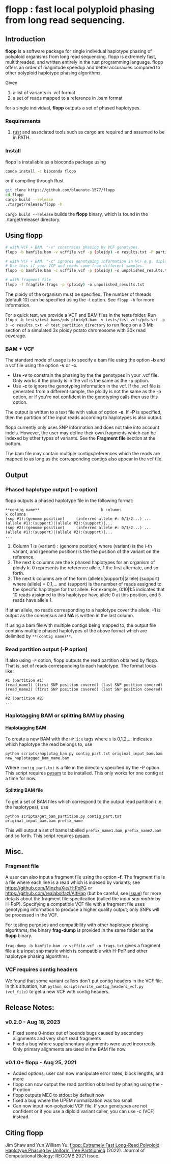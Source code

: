 # flopp : fast local polyploid phasing from long read sequencing.

## Introduction

**flopp** is a software package for single individual haplotype phasing of polyploid organisms from long read sequencing. flopp is extremely fast, multithreaded, and written entirely in the rust programming language. flopp offers an order of magnitude speedup and better accuracies compared to other polyploid haplotype phasing algorithms.

Given 

1. a list of variants in .vcf format
2. a set of reads mapped to a reference in .bam format

for a single individual, **flopp** outputs a set of phased haplotypes.

### Requirements 

1. [rust](https://www.rust-lang.org/tools/install) and associated tools such as cargo are required and assumed to be in PATH.
### Install

flopp is installable as a bioconda package using

```sh
conda install -c bioconda flopp
```

or if compiling through Rust

```sh
git clone https://github.com/bluenote-1577/flopp
cd flopp
cargo build --release
./target/release/flopp -h
```

`cargo build --release` builds the **flopp** binary, which is found in the ./target/release/ directory. 

## Using flopp

```sh
# with VCF + BAM. "-v" constrains phasing by VCF genotypes.
flopp -b bamfile.bam -v vcffile.vcf -p (ploidy) -o results.txt -P partition_directory 

# with VCF + BAM. "-c" ignores genotyping information in VCF e.g. diploid or population VCFs. 
# Use this if your VCF and reads come from different samples.
flopp -b bamfile.bam -c vcffile.vcf -p (ploidy) -o unpolished_results.txt -P partition_directory

# with fragment file 
flopp -f fragfile.frags -p (ploidy) -o unpolished_results.txt 
```
The ploidy of the organism must be specified. The number of threads (default 10) can be specified using the -t option. See `flopp -h` for more information.  

For a quick test, we provide a VCF and BAM files in the tests folder. Run ``flopp -b tests/test_bams/pds_ploidy3.bam -v tests/test_vcfs/pds.vcf -p 3 -o results.txt -P test_partition_directory`` to run flopp on a 3 Mb section of a simulated 3x ploidy potato chromosome with 30x read coverage.

### BAM + VCF
The standard mode of usage is to specify a bam file using the option **-b** and a vcf file using the option **-v** or **-c**. 

- Use **-v** to constrain the phasing by the the genotypes in your .vcf file. Only works if the ploidy is in the vcf is the same as the -p option.
- Use **-c** to ignore the genotyping information in the vcf. If the .vcf file is generated from a different sample, the ploidy is not the same as the -p option, or if you're not confident in the genotyping calls then use this option. 

The output is written to a text file with value of option **-o**. If **-P** is specified, then the partition of the input reads according to haplotypes is also output.

flopp currently only uses SNP information and does not take into account indels. However, the user may define their own fragments which can be indexed by other types of variants. See the **Fragment file** section at the bottom.

The bam file may contain multiple contigs/references which the reads are mapped to as long as the corresponding contigs also appear in the vcf file. 

## Output
### Phased haplotype output (-o option)
flopp outputs a phased haplotype file in the following format:

```
**contig name**                           k columns                                  k columns
(snp #1):(genome position)     (inferred allele #: 0/1/2...) ...     (allele #1):(support)|(allele #2):(support)|...
(snp #2):(genome position)     (inferred allele #: 0/1/2...) ...     (allele #1):(support)|(allele #2):(support)|...
...

```

1. Column 1 is (variant) : (genome position) where (variant) is the i-th variant, and (genome position) is the the position of the variant on the reference.
2. The next k columns are the k phased haplotypes for an organism of ploidy k. 0 represents the reference allele, 1 the first alternate, and so forth. 
3. The next k columns are of the form (allele):(support)|(allele):(support) where (allele) = 0,1,... and (support) is the number of reads assigned to the specific haplotype for that allele. For example, 0:10|1:5 indicates that 10 reads assigned to this haplotype have allele 0 at this position, and 5 reads have allele 1. 

If at an allele, no reads corresponding to a haplotype cover the allele, **-1** is output as the consensus and **NA** is written in the last column. 

If using a bam file with multiple contigs being mapped to, the output file contains multiple phased haplotypes of the above format which are delimited by `**(contig name)**`.

### Read partition output (-P option)
If also using `-P` option, flopp outputs the read partition obtained by flopp. That is, set of reads corresponding to each haplotype. The format looks like:
```
#1 (partition #1)
(read_name1) (first SNP position covered) (last SNP position covered)
(read_name2) (first SNP position covered) (last SNP position covered)
...
#2 (partition #2)
...
```

### Haplotagging BAM or splitting BAM by phasing

#### Haplotagging BAM

To create a new BAM with the `HP:i:x` tags where `x` is 0,1,2,... indicates which haplotype the read belongs to, use 

``python scripts/haplotag_bam.py contig_part.txt original_input_bam.bam new_haplotagged_bam_name.bam``

Where `contig_part.txt` is a file in the directory specified by the -P option. This script requires [pysam](https://github.com/pysam-developers/pysam) to be installed. This only works for one contig at a time for now. 

#### Splitting BAM file

To get a set of BAM files which correspond to the output read partition (i.e. the haplotypes), use

``python scripts/get_bam_partition.py contig_part.txt original_input_bam.bam prefix_name``

This will output a set of bams labelled `prefix_name1.bam`, `prefix_name2.bam` and so forth. This script requires [pysam](https://github.com/pysam-developers/pysam).

## Misc.

### Fragment file
A user can also input a fragment file using the option **-f**. The fragment file is a file where each line is a read which is indexed by variants; see https://github.com/MinzhuXie/H-PoPG or https://github.com/realabolfazl/AltHap (but be careful, see [issue](https://github.com/bluenote-1577/flopp/issues/10)) for more details about the fragment file specifcation (called the *input snp matrix* by H-PoP). Specifying a compatible VCF file with a fragment file uses genotyping information to produce a higher quality output; only SNPs will be processed in the VCF.  

For testing purposes and compatibility with other haplotype phasing algorithms, the binary **frag-dump** is provided in the same folder as the **flopp** binary. 

`frag-dump -b bamfile.bam -v vcffile.vcf -o frags.txt` gives a fragment file a.k.a input snp matrix which is compatible with H-PoP and other haplotype phasing algorithms. 

### VCF requires contig headers
We found that some variant callers don't put contig headers in the VCF file. In this situation, run `python scripts/write_contig_headers_vcf.py (vcf_file)` to get a new VCF with contig headers.

## Release Notes:

### v0.2.0 - Aug 18, 2023

- Fixed some 0-index out of bounds bugs caused by secondary alignments and very short read fragments
- Fixed a bug where supplementary alignments were used incorrectly. Only primary alignments are used in the BAM file now. 

### v0.1.0+ flopp - Aug 25, 2021

- Added options; user can now manipulate error rates, block lengths, and more
- flopp can now output the read partition obtained by phasing using the -P option
- flopp outputs MEC to stdout by default now
- fixed a bug where the UPEM normalization was too small
- Can now input non-polyploid VCF file. If your genotypes are not confident or if you use a diploid variant caller, you can use -c (VCF) instead. 

## Citing flopp

Jim Shaw and Yun William Yu. [flopp: Extremely Fast Long-Read Polyploid Haplotype Phasing by Uniform Tree Partitioning](https://www.liebertpub.com/doi/full/10.1089/cmb.2021.0436) (2022). Journal of Computational Biology: RECOMB 2021 Issue. 


